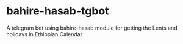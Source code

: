 # bahire-hasab-tgbot
A telegram bot using bahire-hasab module for getting the Lents and holidays in Ethiopian Calendar
